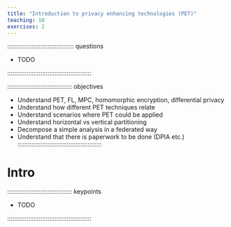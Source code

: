 ```yaml
---
title: "Introduction to privacy enhancing technologies (PET)"
teaching: 10
exercises: 2
---
```


:::::::::::::::::::::::::::::::::::::: questions 

- TODO

::::::::::::::::::::::::::::::::::::::::::::::::

::::::::::::::::::::::::::::::::::::: objectives
   - Understand PET, FL, MPC, homomorphic encryption, differential privacy
   - Understand how different PET techniques relate
   - Understand scenarios where PET could be applied
   - Understand horizontal vs vertical partitioning
   - Decompose a simple analysis in a federated way 
   - Understand that there is paperwork to be done (DPIA etc.)
::::::::::::::::::::::::::::::::::::::::::::::::
# Intro
::::::::::::::::::::::::::::::::::::: keypoints 

- TODO

::::::::::::::::::::::::::::::::::::::::::::::::

[r-markdown]: https://rmarkdown.rstudio.com/
